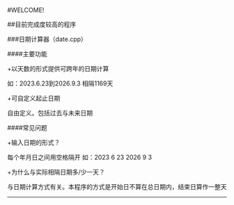 #WELCOME!

##目前完成度较高的程序

###日期计算器（date.cpp）

####主要功能

+以天数的形式提供可跨年的日期计算

如：2023.6.23到2026.9.3 相隔1169天

+可自定义起止日期

自由定义。包括过去与未来日期

####常见问题

+输入日期的形式？

每个年月日之间用空格隔开 如：2023 6 23 2026 9 3

+为什么与实际相隔日期多/少一天？

与日期计算方式有关。本程序的方式是开始日不算在总日期内，结束日算作一整天

***

